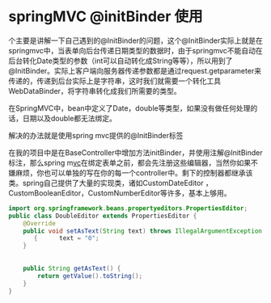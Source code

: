 # springMVC @initBinder 使用

个主要是讲解一下自己遇到的@InitBinder的问题，这个@InitBinder实际上就是在springmvc中，当表单向后台传递日期类型的数据时，由于springmvc不能自动在后台转化Date类型的参数（int可以自动转化成String等等），所以用到了@InitBinder。实际上客户端向服务器传递参数都是通过request.getparameter来传递的，传递到后台实际上是字符串，这时我们就需要一个转化工具WebDataBinder，将字符串转化成我们所需要的类型。 

在SpringMVC中，bean中定义了Date，double等类型，如果没有做任何处理的话，日期以及double都无法绑定。

解决的办法就是使用spring mvc提供的@InitBinder标签

在我的项目中是在BaseController中增加方法initBinder，并使用注解@InitBinder标注，那么spring m[vc](http://www.2cto.com/kf/ware/vc/)在绑定表单之前，都会先注册这些编辑器，当然你如果不嫌麻烦，你也可以单独的写在你的每一个controller中。剩下的控制器都继承该类。spring自己提供了大量的实现类，诸如CustomDateEditor  ，CustomBooleanEditor，CustomNumberEditor等许多，基本上够用。

```java
import org.springframework.beans.propertyeditors.PropertiesEditor; 
public class DoubleEditor extends PropertiesEditor {      
    @Override      
    public void setAsText(String text) throws IllegalArgumentException {                if (text == null || text.equals("")) 
       {      text = "0";          
    }         
                                                                        setValue(Double.parseDouble(text));      
                                                                       }        @Override      
    public String getAsText() {
        return getValue().toString();      
    }  
} 
```

